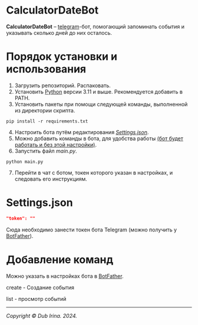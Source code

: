 # CalculatorDateBot 
**CalculatorDateBot** – [telegram](https://telegram.org)-бот, помогающий запоминать события и указывать сколько дней до них осталось.

# Порядок установки и использования
1. Загрузить репозиторий. Распаковать.
2. Установить [Python](https://www.python.org/downloads/) версии 3.11 и выше. Рекомендуется добавить в PATH.
3. Установить пакеты при помощи следующей команды, выполненной из директории скрипта.

```
pip install -r requirements.txt
```
4. Настроить бота путём редактирования [_Settings.json_](#Settings).
5. Можно добавить команды в бота, для удобства работы [(бот будет работать и без этой настройки)](#AddCommands). 
6. Запустить файл _main.py_.
```
python main.py
``` 
7. Перейти в чат с ботом, токен которого указан в настройках, и следовать его инструкциям.

# Settings.json

<a name="Settings"></a> 

```JSON
"token": ""
```

Сюда необходимо занести токен бота Telegram (можно получить у [BotFather](https://t.me/BotFather)).

# Добавление команд 

<a name="AddCommands"></a> 

Можно указать в настройках бота в [BotFather](https://t.me/BotFather).

create - Создание события

list - просмотр событий

---

_Copyright © Dub Irina. 2024._
